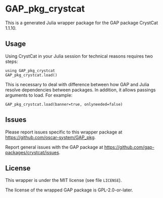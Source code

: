 # GAP_pkg_crystcat

This is a generated Julia wrapper package for the GAP package CrystCat 1.1.10.

## Usage

Using CrystCat in your Julia session for technical reasons requires two steps:

    using GAP_pkg_crystcat
    GAP_pkg_crystcat.load()

This is necessary to deal with difference between how GAP and Julia
resolve dependencies between packages. In addition, it allows passings
arguments to load. For example:

    GAP_pkg_crystcat.load(banner=true, onlyneeded=false)

## Issues

Please report issues specific to this wrapper package at <https://github.com/oscar-system/GAP_pkg>.

Report general issues with the GAP package at <https://github.com/gap-packages/crystcat/issues>.

## License

This wrapper is under the MIT license (see file `LICENSE`).

The license of the wrapped GAP package is GPL-2.0-or-later.
